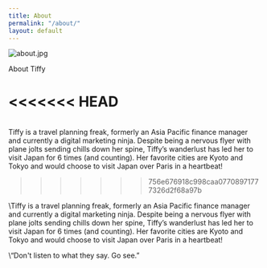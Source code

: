 ```yaml
---
title: About
permalink: "/about/"
layout: default
---
```


![about.jpg](/uploads/about.jpg)

About Tiffy

<<<<<<< HEAD
=======
\
Tiffy is a travel planning freak, formerly an Asia Pacific finance manager and currently a digital marketing ninja. Despite being a nervous flyer with plane jolts sending chills down her spine, Tiffy’s wanderlust has led her to visit Japan for 6 times (and counting). Her favorite cities are Kyoto and Tokyo and would choose to visit Japan over Paris in a heartbeat!
>>>>>>> 756e676918c998caa07708971777326d2f68a97b

\Tiffy is a travel planning freak, formerly an Asia Pacific finance manager and currently a digital marketing ninja. Despite being a nervous flyer with plane jolts sending chills down her spine, Tiffy’s wanderlust has led her to visit Japan for 6 times (and counting). Her favorite cities are Kyoto and Tokyo and would choose to visit Japan over Paris in a heartbeat! 


\“Don't listen to what they say. Go see.”